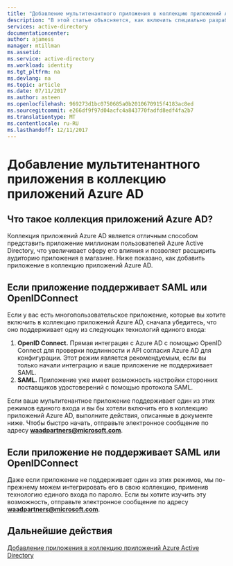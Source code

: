 ```yaml
---
title: "Добавление мультитенантного приложения в коллекцию приложений Azure AD | Документы Майкрософт"
description: "В этой статье объясняется, как включить специально разработанное мультитенантное приложение в коллекцию приложений Azure AD"
services: active-directory
documentationcenter: 
author: ajamess
manager: mtillman
ms.assetid: 
ms.service: active-directory
ms.workload: identity
ms.tgt_pltfrm: na
ms.devlang: na
ms.topic: article
ms.date: 07/11/2017
ms.author: asteen
ms.openlocfilehash: 969273d1bc0750685a0b2010670915f4183ac8ed
ms.sourcegitcommit: e266df9f97d04acfc4a843770fadfd8edf4fa2b7
ms.translationtype: MT
ms.contentlocale: ru-RU
ms.lasthandoff: 12/11/2017
---
```

# <a name="how-to-add-a-multi-tenant-application-to-the-azure-ad-application-gallery"></a>Добавление мультитенантного приложения в коллекцию приложений Azure AD

## <a name="what-is-the-azure-ad-application-gallery"></a>Что такое коллекция приложений Azure AD?

Коллекция приложений Azure AD является отличным способом представить приложение миллионам пользователей Azure Active Directory, что увеличивает сферу его влияния и позволяет расширить аудиторию приложения в магазине. Ниже показано, как добавить приложение в коллекцию приложений Azure AD.

## <a name="if-your-application-supports-saml-or-openidconnect"></a>Если приложение поддерживает SAML или OpenIDConnect
Если у вас есть многопользовательское приложение, которые вы хотите включить в коллекцию приложений Azure AD, сначала убедитесь, что оно поддерживает одну из следующих технологий единого входа:

1. **OpenID Connect.** Прямая интеграция с Azure AD с помощью OpenID Connect для проверки подлинности и API согласия Azure AD для конфигурации. Этот режим является рекомендуемым, если вы только начали интеграцию и ваше приложение не поддерживает SAML.
2. **SAML.** Приложение уже имеет возможность настройки сторонних поставщиков удостоверений с помощью протокола SAML.

Если ваше мультитенантное приложение поддерживает один из этих режимов единого входа и вы бы хотели включить его в коллекцию приложений Azure AD, выполните действия, описанные в документе ниже. Чтобы быстро начать, отправьте электронное сообщение по адресу **waadpartners@microsoft.com**.

## <a name="if-your-application-does-not-support-saml-or-openidconnect"></a>Если приложение не поддерживает SAML или OpenIDConnect
Даже если приложение не поддерживает один из этих режимов, мы по-прежнему можем интегрировать его в свою коллекцию, применив технологию единого входа по паролю. Если вы хотите изучить эту возможность, отправьте электронное сообщение по адресу **waadpartners@microsoft.com**.

## <a name="next-steps"></a>Дальнейшие действия
[Добавление приложения в коллекцию приложений Azure Active Directory](https://docs.microsoft.com/azure/active-directory/develop/active-directory-app-gallery-listing)
